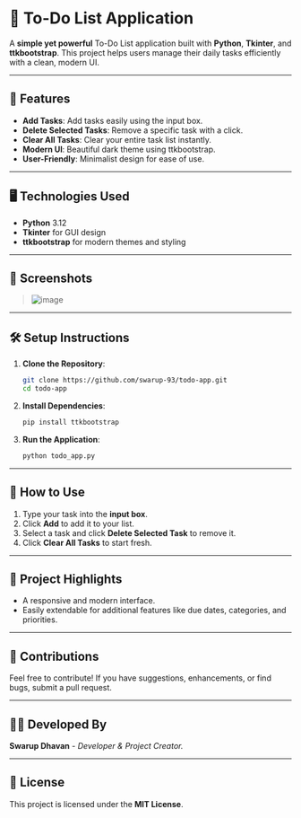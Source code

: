 # 📝 To-Do List Application

A **simple yet powerful** To-Do List application built with **Python**, **Tkinter**, and **ttkbootstrap**. This project helps users manage their daily tasks efficiently with a clean, modern UI.

---

## 🚀 Features

- **Add Tasks**: Add tasks easily using the input box.
- **Delete Selected Tasks**: Remove a specific task with a click.
- **Clear All Tasks**: Clear your entire task list instantly.
- **Modern UI**: Beautiful dark theme using ttkbootstrap.
- **User-Friendly**: Minimalist design for ease of use.

---

## 🖥️ Technologies Used

- **Python** 3.12
- **Tkinter** for GUI design
- **ttkbootstrap** for modern themes and styling

---

## 📸 Screenshots

> ![image](https://github.com/user-attachments/assets/5c5eae38-593d-4771-b4d5-7439d5ca5589)


---

## 🛠️ Setup Instructions

1. **Clone the Repository**:
   ```bash
   git clone https://github.com/swarup-93/todo-app.git
   cd todo-app
   ```
2. **Install Dependencies**:
   ```bash
   pip install ttkbootstrap
   ```
3. **Run the Application**:
   ```bash
   python todo_app.py
   ```

---

## 🎯 How to Use

1. Type your task into the **input box**.
2. Click **Add** to add it to your list.
3. Select a task and click **Delete Selected Task** to remove it.
4. Click **Clear All Tasks** to start fresh.

---

## 🌟 Project Highlights

- A responsive and modern interface.
- Easily extendable for additional features like due dates, categories, and priorities.

---

## 🤝 Contributions

Feel free to contribute! If you have suggestions, enhancements, or find bugs, submit a pull request.

---

## 🧑‍💻 Developed By

**Swarup Dhavan** - *Developer & Project Creator.*

---

## 📜 License

This project is licensed under the **MIT License**.
